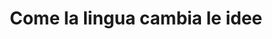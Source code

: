 ---
title: "Come la lingua cambia le idee"
featuredMonth: Proposte
featuredTitle: Le attività per la tua classe
featuredText: Ecco alcune attività che puoi portare nella tua classe. Conosci già l'Osservatorio Linguistico Digitale? è il nuovo progetto sperimentale challenge based in partenza a febbraio!
layout: index.njk
---